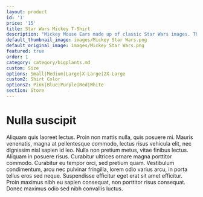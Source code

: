 ```yaml
---
layout: product
id: '1'
price: '15'
title: Star Wars Mickey T-Shirt
description: "Mickey Mouse Ears made up of classic Star Wars images. This shirt is made of 100% Cotton. The Design is made of HTV Vinyl.\_ \_ \_ \_ \_ \_ \_ \_ \_ \_ \_ \_ \_ \_ \_ \_ \_ \_ \_ \_ \_ \_ \_ \_ \_ \_ Shirts come in the following colors: White, Blue, Pink, Red, Purple."
default_thumbnail_image: images/Mickey Star Wars.png
default_original_image: images/Mickey Star Wars.png
featured: true
order: 1
category: category/bigplants.md
custom: Size
options: Small|Medium|Large|X-Large|2X-Large
custom2: Shirt Color
options2: Pink|Blue|Purple|Red|White
section: Store
---
```


# Nulla suscipit

Aliquam quis laoreet lectus. Proin non mattis nulla, quis posuere mi. Mauris venenatis, magna at pellentesque commodo, lectus risus vehicula elit, nec dignissim nisl sapien id leo. Nulla non pretium metus, vitae finibus lectus. Aliquam in posuere risus. Curabitur ultrices ornare magna porttitor commodo. Curabitur eu tempor orci, sed pretium quam. Vestibulum condimentum, arcu nec pulvinar fringilla, lorem odio varius arcu, in porta tellus eros sed neque. Suspendisse efficitur eget erat sit amet efficitur. Proin maximus nibh eu sapien consequat, non porttitor risus consequat. Donec maximus odio sed nibh convallis luctus.
